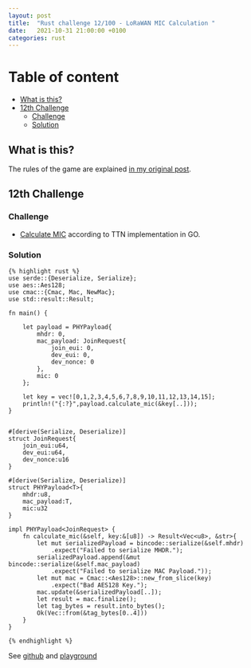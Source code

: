 ```yaml
---
layout: post
title:  "Rust challenge 12/100 - LoRaWAN MIC Calculation "
date:   2021-10-31 21:00:00 +0100
categories: rust
---
```



#  Table of content
<!-- MarkdownTOC autolink="true" -->

- [What is this?](#what-is-this)
- [12th Challenge](#12th-challenge)
	- [Challenge](#challenge)
	- [Solution](#solution)

<!-- /MarkdownTOC -->

## What is this?

The rules of the game are explained [in my original post](https://maebli.github.io/rust/2021/10/18/100rust.html). 

## 12th Challenge
### Challenge

* [Calculate MIC](https://github.com/brocaar/lorawan/blob/61c36dbfb10a347c4f739ac5fe9a973a84047130/phypayload.go#L588) according to TTN implementation in GO. 


### Solution


	{% highlight rust %}
	use serde::{Deserialize, Serialize};
	use aes::Aes128;
	use cmac::{Cmac, Mac, NewMac};
	use std::result::Result;

	fn main() {

	    let payload = PHYPayload{
	        mhdr: 0,
	        mac_payload: JoinRequest{
	            join_eui: 0,
	            dev_eui: 0,
	            dev_nonce: 0
	        },
	        mic: 0
	    };

	    let key = vec![0,1,2,3,4,5,6,7,8,9,10,11,12,13,14,15];
	    println!("{:?}",payload.calculate_mic(&key[..]));
	}


	#[derive(Serialize, Deserialize)]
	struct JoinRequest{
	    join_eui:u64,
	    dev_eui:u64,
	    dev_nonce:u16
	}

	#[derive(Serialize, Deserialize)]
	struct PHYPayload<T>{
	    mhdr:u8,
	    mac_payload:T,
	    mic:u32
	}

	impl PHYPayload<JoinRequest> {
	    fn calculate_mic(&self, key:&[u8]) -> Result<Vec<u8>, &str>{
	        let mut serializedPayload = bincode::serialize(&self.mhdr)
	            .expect("Failed to serialize MHDR.");
	        serializedPayload.append(&mut bincode::serialize(&self.mac_payload)
	            .expect("Failed to serialize MAC Payload."));
	        let mut mac = Cmac::<Aes128>::new_from_slice(key)
	            .expect("Bad AES128 Key.");
	        mac.update(&serializedPayload[..]);
	        let result = mac.finalize();
	        let tag_bytes = result.into_bytes();
	        Ok(Vec::from(&tag_bytes[0..4]))
	    }
	}

	{% endhighlight %}


See [github](https://github.com/maebli/100rustsnippets/tree/master/calculateUplinkDataMIC) and [playground](https://play.rust-lang.org/?version=stable&edition=2018&gist=d83dca9689ce65752d0f93a3544e458a)
